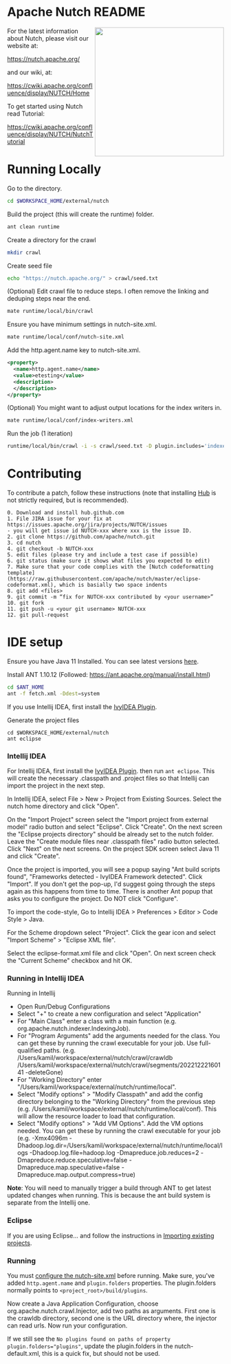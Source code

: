 # Apache Nutch README

<img src="https://nutch.apache.org/assets/img/nutch_logo_tm.png" align="right" width="300" />

For the latest information about Nutch, please visit our website at:

   https://nutch.apache.org/

and our wiki, at:

   https://cwiki.apache.org/confluence/display/NUTCH/Home

To get started using Nutch read Tutorial:

   https://cwiki.apache.org/confluence/display/NUTCH/NutchTutorial

# Running Locally

Go to the directory.
```bash
cd $WORKSPACE_HOME/external/nutch
```

Build the project (this will create the runtime) folder.

```bash
ant clean runtime
```

Create a directory for the crawl
```bash
mkdir crawl
```

Create seed file
```bash
echo "https://nutch.apache.org/" > crawl/seed.txt
```

(Optional) Edit crawl file to reduce steps. I often remove the linking and deduping steps near the end.
```bash
mate runtime/local/bin/crawl
```

Ensure you have minimum settings in nutch-site.xml.
```bash
mate runtime/local/conf/nutch-site.xml
```

Add the http.agent.name key to nutch-site.xml.
```xml
<property>
  <name>http.agent.name</name>
  <value>etesting</value>
  <description>
  </description>
</property>
```

(Optional) You might want to adjust output locations for the index writers in.

```bash
mate runtime/local/conf/index-writers.xml
```


Run the job (1 iteration)
```bash
runtime/local/bin/crawl -i -s crawl/seed.txt -D plugin.includes='indexer-json|index-basic|protocol-http|parse-html' crawl 1
```

# Contributing

To contribute a patch, follow these instructions (note that installing
[Hub](https://hub.github.com/) is not strictly required, but is recommended).

```
0. Download and install hub.github.com
1. File JIRA issue for your fix at https://issues.apache.org/jira/projects/NUTCH/issues
- you will get issue id NUTCH-xxx where xxx is the issue ID.
2. git clone https://github.com/apache/nutch.git
3. cd nutch
4. git checkout -b NUTCH-xxx
5. edit files (please try and include a test case if possible)
6. git status (make sure it shows what files you expected to edit)
7. Make sure that your code complies with the [Nutch codeformatting template](https://raw.githubusercontent.com/apache/nutch/master/eclipse-codeformat.xml), which is basially two space indents
8. git add <files>
9. git commit -m “fix for NUTCH-xxx contributed by <your username>”
10. git fork
11. git push -u <your git username> NUTCH-xxx
12. git pull-request
```

# IDE setup

Ensure you have Java 11 Installed. You can see latest versions [here](https://www.oracle.com/java/technologies/downloads/#java11).

Install ANT 1.10.12 (Followed: https://ant.apache.org/manual/install.html)

```bash
cd $ANT_HOME
ant -f fetch.xml -Ddest=system
```

If you use Intellij IDEA, first install the [IvyIDEA Plugin](https://plugins.jetbrains.com/plugin/3612-ivyidea).

Generate the project files

```
cd $WORKSPACE_HOME/external/nutch
ant eclipse
```

### Intellij IDEA


For Intellij IDEA, first install the [IvyIDEA Plugin](https://plugins.jetbrains.com/plugin/3612-ivyidea). then run ```ant eclipse```. This will create the necessary
.classpath and .project files so that Intellij can import the project in the next step.

In Intellij IDEA, select File > New > Project from Existing Sources. Select the nutch home directory and click "Open".

On the "Import Project" screen select the "Import project from external model" radio button and select "Eclipse".
Click "Create". On the next screen the "Eclipse projects directory" should be already set to the nutch folder.
Leave the "Create module files near .classpath files" radio button selected.
Click "Next" on the next screens. On the project SDK screen select Java 11 and click "Create".

Once the project is imported, you will see a popup saying "Ant build scripts found", "Frameworks detected - IvyIDEA Framework detected". Click "Import".
If you don't get the pop-up, I'd suggest going through the steps again as this happens from time to time. There is another
Ant popup that asks you to configure the project. Do NOT click "Configure".

To import the code-style, Go to Intellij IDEA > Preferences > Editor > Code Style > Java.

For the Scheme dropdown select "Project". Click the gear icon and select "Import Scheme" > "Eclipse XML file".

Select the eclipse-format.xml file and click "Open". On next screen check the "Current Scheme" checkbox and hit OK.


### Running in Intellij IDEA

Running in Intellij

- Open Run/Debug Configurations
- Select "+" to create a new configuration and select "Application"
- For "Main Class" enter a class with a main function (e.g. org.apache.nutch.indexer.IndexingJob).
- For "Program Arguments" add the arguments needed for the class. You can get these by running the crawl executable for your job. Use full-qualified paths. (e.g. /Users/kamil/workspace/external/nutch/crawl/crawldb /Users/kamil/workspace/external/nutch/crawl/segments/20221222160141 -deleteGone)
- For "Working Directory" enter "/Users/kamil/workspace/external/nutch/runtime/local".
- Select "Modify options" > "Modify Classpath" and add the config directory belonging to the "Working Directory" from the previous step (e.g. /Users/kamil/workspace/external/nutch/runtime/local/conf). This will allow the resource loader to load that configuration.
- Select "Modify options" > "Add VM Options". Add the VM options needed. You can get these by running the crawl executable for your job (e.g. -Xmx4096m -Dhadoop.log.dir=/Users/kamil/workspace/external/nutch/runtime/local/logs -Dhadoop.log.file=hadoop.log -Dmapreduce.job.reduces=2 -Dmapreduce.reduce.speculative=false -Dmapreduce.map.speculative=false -Dmapreduce.map.output.compress=true)

**Note**: You will need to manually trigger a build through ANT to get latest updated changes when running. This is because the ant build system is separate from the Intellij one. 

### Eclipse
If you are using Eclipse...
and follow the instructions in [Importing existing projects](https://help.eclipse.org/2019-06/topic/org.eclipse.platform.doc.user/tasks/tasks-importproject.htm).



### Running

You must [configure the nutch-site.xml](https://cwiki.apache.org/confluence/display/NUTCH/RunNutchInEclipse) before running. Make sure, you've added ```http.agent.name``` and ```plugin.folders``` properties. The plugin.folders normally points to ```<project_root>/build/plugins```. 

Now create a Java Application Configuration, choose org.apache.nutch.crawl.Injector, add two paths as arguments. First one is the crawldb directory, second one is the URL directory where, the injector can read urls. Now run your configuration. 

If we still see the ```No plugins found on paths of property plugin.folders="plugins"```, update the plugin.folders in the nutch-default.xml, this is a quick fix, but should not be used.
